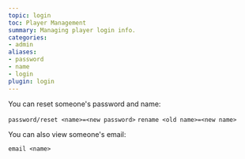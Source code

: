 ```yaml
---
topic: login
toc: Player Management
summary: Managing player login info.
categories:
- admin
aliases:
- password
- name
- login
plugin: login
---
```

You can reset someone's password and name:

`password/reset <name>=<new password>`
`rename <old name>=<new name>`

You can also view someone's email:

`email <name>`
